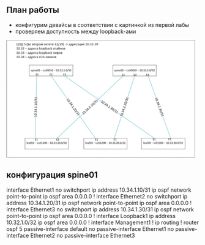 ## План работы
- конфигурим девайсы в соответствии с картинкой из первой лабы
- проверяем доступность между loopback-ами


<p align="center">
 <img src="LAB1.jpg" alt="qr"/>
</p>

## конфигурация spine01
interface Ethernet1
   no switchport
   ip address 10.34.1.10/31
   ip ospf network point-to-point
   ip ospf area 0.0.0.0
!
interface Ethernet2
   no switchport
   ip address 10.34.1.20/31
   ip ospf network point-to-point
   ip ospf area 0.0.0.0
!
interface Ethernet3
   no switchport
   ip address 10.34.1.30/31
   ip ospf network point-to-point
   ip ospf area 0.0.0.0
!
interface Loopback1
   ip address 10.32.1.0/32
   ip ospf area 0.0.0.0
!
interface Management1
!
ip routing
!
router ospf 5
   passive-interface default
   no passive-interface Ethernet1
   no passive-interface Ethernet2
   no passive-interface Ethernet3


   
